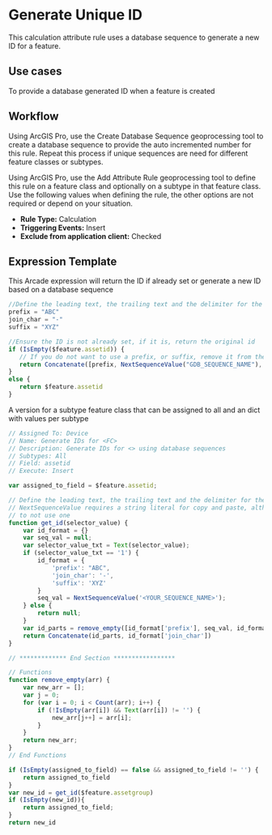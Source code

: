 # Generate Unique ID

This calculation attribute rule uses a database sequence to generate a new ID for a feature.

## Use cases

To provide a database generated ID when a feature is created

## Workflow

Using ArcGIS Pro, use the Create Database Sequence geoprocessing tool to create a database sequence to provide the auto incremented number for this rule.  Repeat this process if unique sequences are need for different feature classes or subtypes.  

Using ArcGIS Pro, use the Add Attribute Rule geoprocessing tool to define this rule on a feature class and optionally on a subtype in that feature class.  Use the following values when defining the rule, the other options are not required or depend on your situation.
  
  - **Rule Type:** Calculation
  - **Triggering Events:** Insert
  - **Exclude from application client:** Checked


## Expression Template

This Arcade expression will return the ID if already set or generate a new ID based on a database sequence

```js
//Define the leading text, the trailing text and the delimiter for the ID
prefix = "ABC"
join_char = "-"
suffix = "XYZ"

//Ensure the ID is not already set, if it is, return the original id
if (IsEmpty($feature.assetid)) {
   // If you do not want to use a prefix, or suffix, remove it from the list
   return Concatenate([prefix, NextSequenceValue("GDB_SEQUENCE_NAME"), suffix], join_char)
}
else {
   return $feature.assetid
}
```

A version for a subtype feature class that can be assigned to all and an dict with values per subtype
```js
// Assigned To: Device
// Name: Generate IDs for <FC>
// Description: Generate IDs for <> using database sequences
// Subtypes: All
// Field: assetid
// Execute: Insert

var assigned_to_field = $feature.assetid;

// Define the leading text, the trailing text and the delimiter for the ID, this function requires the keyed passed in
// NextSequenceValue requires a string literal for copy and paste, although it supports a variable, it is recommended
// to not use one
function get_id(selector_value) {
    var id_format = {}
    var seq_val = null;
    var selector_value_txt = Text(selector_value);  
    if (selector_value_txt == '1') {
        id_format = {
            'prefix': "ABC",
            'join_char': '-',
            'suffix': 'XYZ'
        }
        seq_val = NextSequenceValue('<YOUR_SEQUENCE_NAME>');
    } else {
        return null;
    }
    var id_parts = remove_empty([id_format['prefix'], seq_val, id_format['suffix']])
    return Concatenate(id_parts, id_format['join_char'])
}

// ************* End Section *****************

// Functions
function remove_empty(arr) {
    var new_arr = [];
    var j = 0;
    for (var i = 0; i < Count(arr); i++) {
        if (!IsEmpty(arr[i]) && Text(arr[i]) != '') {
            new_arr[j++] = arr[i];
        }
    }
    return new_arr;
}
// End Functions

if (IsEmpty(assigned_to_field) == false && assigned_to_field != '') {
    return assigned_to_field
}
var new_id = get_id($feature.assetgroup)
if (IsEmpty(new_id)){
    return assigned_to_field;
}
return new_id

```